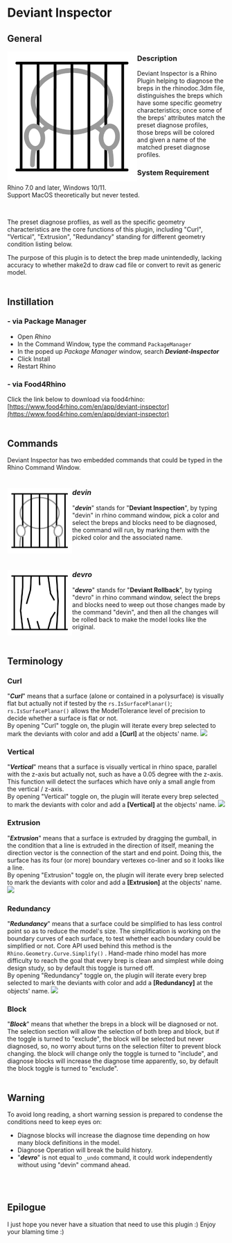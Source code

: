 # Deviant Inspector

## General
<img align="left" src="/EmbeddedResources/deviant.png" width="300" height="300"> 

### Description
Deviant Inspector is a Rhino Plugin helping to diagnose the breps in the rhinodoc.3dm file, distinguishes the breps which have some specific geometry characteristics; once some of the breps' attributes match the preset diagnose profiles, those breps will be colored and given a name of the matched preset diagnose profiles. 

### System Requirement
Rhino 7.0 and later, Windows 10/11. <br/>
Support MacOS theoretically but never tested.<br/>

<br clear="left"/>

The preset diagnose proflies, as well as the specific geometry characteristics are the core functions of this plugin, 
including "Curl", "Vertical", "Extrusion", "Redundancy" standing for different geometry condition listing below.

The purpose of this plugin is to detect the brep made unintendedly, 
lacking accuracy to whether make2d to draw cad file or convert to revit as generic model.
<br/>
<br/>

## Instillation
### - via Package Manager
- Open *Rhino*
- In the Command Window, type the command ```PackageManager```
- In the poped up *Package Manager* window, search ***Deviant-Inspector***
- Click Install
- Restart Rhino

### - via Food4Rhino
Click the link below to download via food4rhino:
<br/>
[https://www.food4rhino.com/en/app/deviant-inspector](https://www.food4rhino.com/en/app/deviant-inspector)
<br/>
<br/>

## Commands
Deviant Inspector has two embedded commands that could be typed in the Rhino Command Window.

#

<img align="left" src="/EmbeddedResources/deviant-01.png" width="150" height="150"> 

### ***devin***
"***devin***" stands for "**Deviant Inspection**", by typing "devin" in rhino command window, pick a color and select the breps and blocks need to be diagnosed, the 
command will run, by marking them with the picked color and the associated name.
<br clear="left"/>

#

<img align="left" src="/EmbeddedResources/deviant-02.png" width="150" height="150">

### ***devro***
"***devro***" stands for "**Deviant Rollback**", by typing "devro" in rhino command window, select the breps and blocks need to weep out those changes made by the 
command "devin", and then all the changes will be rolled back to make the model looks like the original.
<br clear="left"/>
<br/>

## Terminology
### Curl
"***Curl***" means that a surface (alone or contained in a polysurface) is visually flat but actually not if tested by the ```rs.IsSurfacePlanar()```;
```rs.IsSurfacePlanar()``` allows the ModelTolerance level of precision to decide whether a surface is flat or not. 
<br/>
By opening "Curl" toggle on, the plugin will iterate every brep selected to mark the deviants with color and add a **[Curl]** at the objects' name.
<img src="/EmbeddedResources/diagram-01.png"> 
### Vertical
"***Vertical***" means that a surface is visually vertical in rhino space, parallel with the z-axis but actually not, such as have a 0.05 degree with the z-axis.
This function will detect the surfaces which have only a small angle from the vertical / z-axis.
<br/>
By opening "Vertical" toggle on, the plugin will iterate every brep selected to mark the deviants with color and add a **[Vertical]** at the objects' name.
<img src="/EmbeddedResources/diagram-02.png"> 
### Extrusion
"***Extrusion***" means that a surface is extruded by dragging the gumball, in the condition that a line is extruded in the direction of itself,
meaning the direction vector is the connection of the start and end point. 
Doing this, the surface has its four (or more) boundary vertexes co-liner and so it looks like a line.
<br/>
By opening "Extrusion" toggle on, the plugin will iterate every brep selected to mark the deviants with color and add a **[Extrusion]** at the objects' name.
<img src="/EmbeddedResources/diagram-03.png"> 
### Redundancy
"***Redundancy***" means that a surface could be simplified to has less control point so as to reduce the model's size. 
The simplification is working on the boundary curves of each surface, to test whether each boundary could be simplified or not.
Core API used behind this method is the ```Rhino.Geometry.Curve.Simplify()``` .
Hand-made rhino model has more difficulty to reach the goal that every brep is clean and simplest while doing design study, so by default this toggle is turned off.
<br/>
By opening "Redundancy" toggle on, the plugin will iterate every brep selected to mark the deviants with color and add a **[Redundancy]** at the objects' name.
<img src="/EmbeddedResources/diagram-04.png"> 
### Block
"***Block***" means that whether the breps in a block will be diagnosed or not. 
The selection section will allow the selection of both brep and block, 
but if the toggle is turned to "exclude", the block will be selected but never diagnosed,
so, no worry about turns on the selection filter to prevent block changing.
the block will change only the toggle is turned to "include", and diagnose blocks will increase the diagnose time apparently,
so, by default the block toggle is turned to "exclude".
<br/>
<br/>

## Warning
To avoid long reading, a short warning session is prepared to condense the conditions need to keep eyes on:
- Diagnose blocks will increase the diagnose time depending on how many block definitions in the model.
- Diagnose Operation will break the build history.
- "***devro***" is not equal to ```_undo``` command, it could work independently without using "devin" command ahead.
<br/>
<br/>

## Epilogue
I just hope you never have a situation that need to use this plugin :)
Enjoy your blaming time :)
